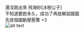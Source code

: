 還沒跑出來 飛海砂[冰樹公子]<br>
不知道要跑多久，成功了再放解說跟圖<br>
先放個國動壓壓驚 <3 <br>
![alt text](https://i.imgur.com/Iuozvov.jpg)
